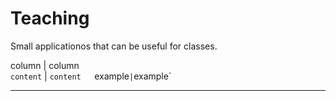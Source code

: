 # Teaching  

Small applicationos that can be useful for classes.  

column | column  
`content` | `content  
`example` | `example`  



---
